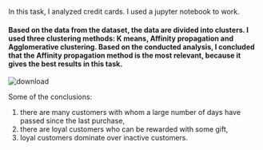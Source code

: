In this task, I analyzed credit cards.
I used a jupyter notebook to work.
#### Based on the data from the dataset, the data are divided into clusters. I used three clustering methods: K means, Affinity propagation and Agglomerative clustering. Based on the conducted analysis, I concluded that the Affinity propagation method is the most relevant, because it gives the best results in this task.
![download](https://user-images.githubusercontent.com/87364202/125600402-025a9fda-5fc6-4ed3-b6bd-5123c2c65a7f.png)

Some of the conclusions:
1. there are many customers with whom a large number of days have passed since the last purchase,
2. there are loyal customers who can be rewarded with some gift,
3. loyal customers dominate over inactive customers.
